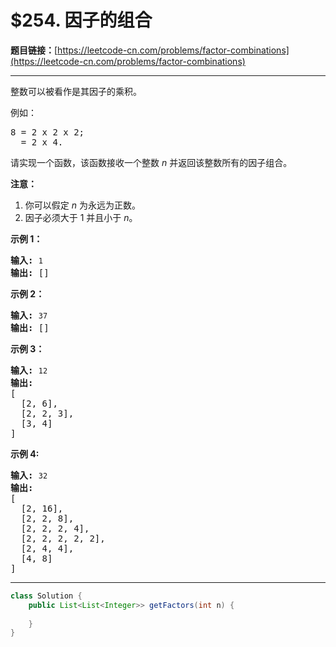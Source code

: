 # $254. 因子的组合

**题目链接：**[https://leetcode-cn.com/problems/factor-combinations](https://leetcode-cn.com/problems/factor-combinations)

---

<div class="content__1Y2H">
 <div class="notranslate">
  <p>整数可以被看作是其因子的乘积。</p> 
  <p>例如：</p> 
  <pre class="language-text">8 = 2 x 2 x 2;
  = 2 x 4.</pre> 
  <p>请实现一个函数，该函数接收一个整数 <em>n</em>&nbsp;并返回该整数所有的因子组合。</p> 
  <p><strong>注意：</strong></p> 
  <ol> 
   <li>你可以假定 <em>n</em> 为永远为正数。</li> 
   <li>因子必须大于 1 并且小于 <em>n</em>。</li> 
  </ol> 
  <p><strong>示例 1：</strong></p> 
  <pre class="language-text"><strong>输入: </strong><code>1</code>
<strong>输出: </strong>[]
</pre> 
  <p><strong>示例 2：</strong></p> 
  <pre class="language-text"><strong>输入: </strong><code>37</code>
<strong>输出: </strong>[]</pre> 
  <p><strong>示例 3：</strong></p> 
  <pre class="language-text"><strong>输入: </strong><code>12</code>
<strong>输出:</strong>
[
  [2, 6],
  [2, 2, 3],
  [3, 4]
]</pre> 
  <p><strong>示例 4: </strong></p> 
  <pre class="language-text"><strong>输入: </strong><code>32</code>
<strong>输出:</strong>
[
  [2, 16],
  [2, 2, 8],
  [2, 2, 2, 4],
  [2, 2, 2, 2, 2],
  [2, 4, 4],
  [4, 8]
]
</pre> 
 </div>
</div>

---

```java
class Solution {
    public List<List<Integer>> getFactors(int n) {
        
    }
}
```